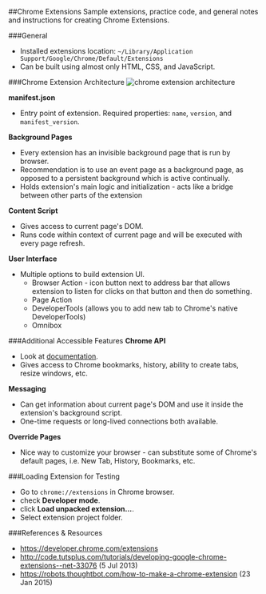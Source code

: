 ##Chrome Extensions
Sample extensions, practice code, and general notes and instructions for creating Chrome Extensions.

###General
* Installed extensions location: `~/Library/Application Support/Google/Chrome/Default/Extensions`
* Can be built using almost only HTML, CSS, and JavaScript.

###Chrome Extension Architecture
![chrome extension architecture](https://s3.amazonaws.com/uploads.hipchat.com/39979/1226495/bKAkxAZiXwyy1YD/architecture.png "chrome extension architecture")

**manifest.json**
* Entry point of extension. Required properties: `name`, `version`, and `manifest_version`.

**Background Pages**
* Every extension has an invisible background page that is run by browser.
* Recommendation is to use an event page as a background page, as opposed to a persistent background which is active continually.
* Holds extension's main logic and initialization - acts like a bridge between other parts of the extension

**Content Script**
* Gives access to current page's DOM.
* Runs code within context of current page and will be executed with every page refresh.

**User Interface**
* Multiple options to build extension UI.
    - Browser Action - icon button next to address bar that allows extension to listen for clicks on that button and then do something.
    - Page Action
    - DeveloperTools (allows you to add new tab to Chrome's native DeveloperTools)
    - Omnibox

###Additional Accessible Features
**Chrome API**
* Look at [documentation](https://developer.chrome.com/extensions/api_index.html).
* Gives access to Chrome bookmarks, history, ability to create tabs, resize windows, etc.

**Messaging**
* Can get information about current page's DOM and use it inside the extension's background script.
* One-time requests or long-lived connections both available.

**Override Pages**
* Nice way to customize your browser - can substitute some of Chrome's default pages, i.e. New Tab, History, Bookmarks, etc.

###Loading Extension for Testing
* Go to `chrome://extensions` in Chrome browser.
* check **Developer mode**.
* click **Load unpacked extension...**.
* Select extension project folder.

###References & Resources
* https://developer.chrome.com/extensions
* http://code.tutsplus.com/tutorials/developing-google-chrome-extensions--net-33076 (5 Jul 2013)
* https://robots.thoughtbot.com/how-to-make-a-chrome-extension (23 Jan 2015)

